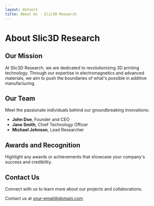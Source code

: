 ```yaml
---
layout: default
title: About Us - Slic3D Research
---
```


# About Slic3D Research

## Our Mission

At Slic3D Research, we are dedicated to revolutionizing 3D printing technology. Through our expertise in electromagnetics and advanced materials, we aim to push the boundaries of what's possible in additive manufacturing.

## Our Team

Meet the passionate individuals behind our groundbreaking innovations:

- **John Doe**, Founder and CEO
- **Jane Smith**, Chief Technology Officer
- **Michael Johnson**, Lead Researcher

## Awards and Recognition

Highlight any awards or achievements that showcase your company's success and credibility.

## Contact Us

Connect with us to learn more about our projects and collaborations.

Contact us at [your-email@domain.com](mailto:your-email@domain.com)
